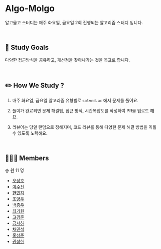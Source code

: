 # Algo-Molgo
알고몰고 스터디는 매주 화요일, 금요일 2회 진행되는 알고리즘 스터디 입니다.

<br>

## 🎯 Study Goals
다양한 접근방식을 공유하고, 개선점을 찾아나가는 것을 목표로 합니다.

<br>

## ✏️ How We Study  ?

1. 매주 화요일, 금요일 알고리즘 유형별로 `solved.ac` 에서 문제를 풀어요. <br>

2. 풀이가 완료되면 문제 해결법, 접근 방식, 시간복잡도를 작성하여 PR을 업로드 해요.

3. 리뷰어는 당일 랜덤으로 정해지며, 코드 리뷰를 통해 다양한 문제 해결 방법을 익힐 수 있도록 노력해요.

<br>

## 🤹🏻‍♀️ Members
총 원 11 명
- [오성호](https://github.com/tjd985)
- [이수진](https://github.com/zzinLee)
- [한민지](https://github.com/alswla)
- [조양우](https://github.com/erv2bh)
- [백종우](https://github.com/jwbaeck)
- [최기원](https://github.com/originchoi)
- [고경준](https://github.com/kyeongjun-ko)
- [금서하](https://github.com/seohag)
- [채민석](https://github.com/sht02048)
- [홍성준](https://github.com/suhjuho)
- [권성한](https://github.com/sunghankwon)
